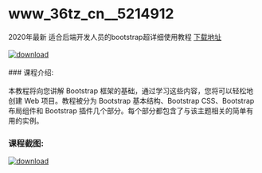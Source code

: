 # www_36tz_cn__5214912
2020年最新 适合后端开发人员的bootstrap超详细使用教程
[下载地址](http://www.36tz.cn/article/5214912 "下载地址")
<br/></br>[![download](http://36tz.cn/muke_img/2020_08_1-46-300x202.png "下载地址")](http://www.36tz.cn/article/5214912 "下载地址")
<br/></br>### 课程介绍:<br/></br>本教程将向您讲解 Bootstrap 框架的基础，通过学习这些内容，您将可以轻松地创建 Web 项目。教程被分为 Bootstrap 基本结构、Bootstrap CSS、Bootstrap 布局组件和 Bootstrap 插件几个部分。每个部分都包含了与该主题相关的简单有用的实例。

### 课程截图:
[![download](http://36tz.cn/muke_img/2020_08_2-44.png "下载地址")](http://www.36tz.cn/article/5214912 "下载地址")
